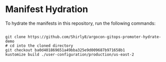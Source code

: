 
# Manifest Hydration

To hydrate the manifests in this repository, run the following commands:

```shell

git clone https://github.com/Shirly8/argocon-gitops-promoter-hydrate-demo
# cd into the cloned directory
git checkout ba0d401869651a49bba325e9d009687b971658b1
kustomize build ./user-configuration/production/us-east-2
```